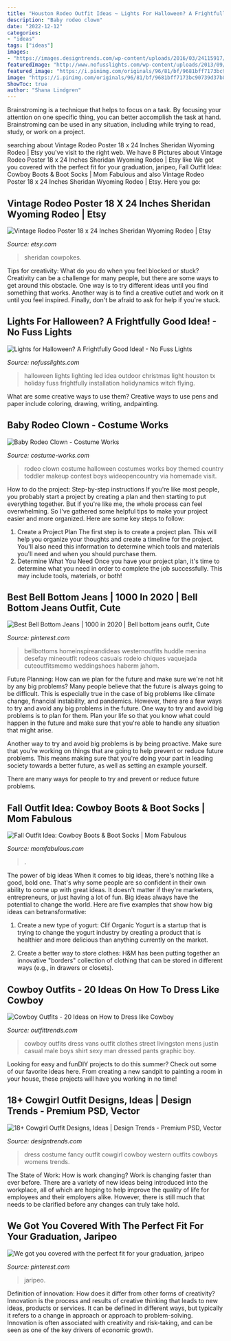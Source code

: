 ```yaml
---
title: "Houston Rodeo Outfit Ideas ~ Lights For Halloween? A Frightfully Good Idea!"
description: "Baby rodeo clown"
date: "2022-12-12"
categories:
- "ideas"
tags: ["ideas"]
images:
- "https://images.designtrends.com/wp-content/uploads/2016/03/24115917/Fancy-Dress-Costume-Outfit.jpg"
featuredImage: "http://www.nofusslights.com/wp-content/uploads/2013/09/HD_Halloween32.jpg"
featured_image: "https://i.pinimg.com/originals/96/81/bf/9681bff7173bc90739d37b84817eb0b1.jpg"
image: "https://i.pinimg.com/originals/96/81/bf/9681bff7173bc90739d37b84817eb0b1.jpg"
ShowToc: true
author: "Shana Lindgren"
---
```



Brainstroming is a technique that helps to focus on a task. By focusing your attention on one specific thing, you can better accomplish the task at hand. Brainstroming can be used in any situation, including while trying to read, study, or work on a project.

	

		
searching about Vintage Rodeo Poster 18 x 24 Inches Sheridan Wyoming Rodeo | Etsy you've visit to the right web. We have 8 Pictures about Vintage Rodeo Poster 18 x 24 Inches Sheridan Wyoming Rodeo | Etsy like We got you covered with the perfect fit for your graduation, jaripeo, Fall Outfit Idea: Cowboy Boots &amp; Boot Socks | Mom Fabulous and also Vintage Rodeo Poster 18 x 24 Inches Sheridan Wyoming Rodeo | Etsy. Here you go:
		
    
## Vintage Rodeo Poster 18 X 24 Inches Sheridan Wyoming Rodeo | Etsy

<img loading=lazy src="https://i.etsystatic.com/20082841/r/il/4d6696/1926071741/il_570xN.1926071741_ffgg.jpg" onerror="this.onerror=null;this.src='https://tse4.mm.bing.net/th?id=OIP._UNS3mSCw4xaFtHA9F3PQAHaLA&amp;pid=15.1';" alt="Vintage Rodeo Poster 18 x 24 Inches Sheridan Wyoming Rodeo | Etsy">

_Source: etsy.com_

>sheridan cowpokes. 

	

Tips for creativity: What do you do when you feel blocked or stuck?
Creativity can be a challenge for many people, but there are some ways to get around this obstacle. One way is to try different ideas until you find something that works. Another way is to find a creative outlet and work on it until you feel inspired. Finally, don't be afraid to ask for help if you're stuck.

    
## Lights For Halloween? A Frightfully Good Idea! - No Fuss Lights

<img loading=lazy src="http://www.nofusslights.com/wp-content/uploads/2013/09/HD_Halloween32.jpg" onerror="this.onerror=null;this.src='https://tse2.mm.bing.net/th?id=OIP.w0MuylLnAF9odLBh09Z9-gHaE4&amp;pid=15.1';" alt="Lights for Halloween? A Frightfully Good Idea! - No Fuss Lights">

_Source: nofusslights.com_

>halloween lights lighting led idea outdoor christmas light houston tx holiday fuss frightfully installation holidynamics witch flying. 

	

What are some creative ways to use them?
Creative ways to use pens and paper include coloring, drawing, writing, andpainting.

    
## Baby Rodeo Clown - Costume Works

<img loading=lazy src="http://photos.costume-works.com/full/baby_rodeo_clown.jpg" onerror="this.onerror=null;this.src='https://tse3.mm.bing.net/th?id=OIP.l7y0cQQMWKCzcn0LHk9xTQHaMY&amp;pid=15.1';" alt="Baby Rodeo Clown - Costume Works">

_Source: costume-works.com_

>rodeo clown costume halloween costumes works boy themed country toddler makeup contest boys wideopencountry via homemade visit. 

	

How to do the project: Step-by-step instructions
If you're like most people, you probably start a project by creating a plan and then starting to put everything together. But if you're like me, the whole process can feel overwhelming. So I've gathered some helpful tips to make your project easier and more organized. Here are some key steps to follow:
1. Create a Project Plan 
The first step is to create a project plan. This will help you organize your thoughts and create a timeline for the project. You'll also need this information to determine which tools and materials you'll need and when you should purchase them. 
2. Determine What You Need 
Once you have your project plan, it's time to determine what you need in order to complete the job successfully. This may include tools, materials, or both! 

    
## Best Bell Bottom Jeans | 1000 In 2020 | Bell Bottom Jeans Outfit, Cute

<img loading=lazy src="https://i.pinimg.com/originals/96/81/bf/9681bff7173bc90739d37b84817eb0b1.jpg" onerror="this.onerror=null;this.src='https://tse1.mm.bing.net/th?id=OIP.C8Ttc8hBI_ywSZepT1FUmwHaLH&amp;pid=15.1';" alt="Best Bell Bottom Jeans | 1000 in 2020 | Bell bottom jeans outfit, Cute">

_Source: pinterest.com_

>bellbottoms homeinspireandideas westernoutfits huddle menina desefay mineoutfit rodeos casuais rodeio chiques vaquejada cuteoutfitsmemo weddingshoes haberm jahom. 

	

Future Planning: How can we plan for the future and make sure we're not hit by any big problems?
Many people believe that the future is always going to be difficult. This is especially true in the case of big problems like climate change, financial instability, and pandemics. However, there are a few ways to try and avoid any big problems in the future. 
One way to try and avoid big problems is to plan for them. Plan your life so that you know what could happen in the future and make sure that you're able to handle any situation that might arise. 

Another way to try and avoid big problems is by being proactive. Make sure that you're working on things that are going to help prevent or reduce future problems. This means making sure that you're doing your part in leading society towards a better future, as well as setting an example yourself. 

There are many ways for people to try and prevent or reduce future problems.

    
## Fall Outfit Idea: Cowboy Boots &amp; Boot Socks | Mom Fabulous

<img loading=lazy src="https://momfabulous.com/wp-content/uploads/2014/09/Cowboy-Boots-and-Boot-Socks-01.jpg" onerror="this.onerror=null;this.src='https://tse3.mm.bing.net/th?id=OIP.YRan-naddsG5HyKDS3-O7wHaLH&amp;pid=15.1';" alt="Fall Outfit Idea: Cowboy Boots &amp; Boot Socks | Mom Fabulous">

_Source: momfabulous.com_

>. 

	

The power of big ideas
When it comes to big ideas, there's nothing like a good, bold one. That's why some people are so confident in their own ability to come up with great ideas. It doesn't matter if they're marketers, entrepreneurs, or just having a lot of fun. Big ideas always have the potential to change the world. Here are five examples that show how big ideas can betransformative:
1. Create a new type of yogurt: Clif Organic Yogurt is a startup that is trying to change the yogurt industry by creating a product that is healthier and more delicious than anything currently on the market.

2. Create a better way to store clothes: H&M has been putting together an innovative "borders" collection of clothing that can be stored in different ways (e.g., in drawers or closets).

    
## Cowboy Outfits - 20 Ideas On How To Dress Like Cowboy

<img loading=lazy src="http://www.outfittrends.com/wp-content/uploads/2015/10/1fa254bd8d5789cc9085318c0321c8b8.jpg" onerror="this.onerror=null;this.src='https://tse3.mm.bing.net/th?id=OIP.kdfGuPYgFU_dzqy9kvFiFgHaLH&amp;pid=15.1';" alt="Cowboy Outfits - 20 Ideas on How to Dress like Cowboy">

_Source: outfittrends.com_

>cowboy outfits dress vans outfit clothes street livingston mens justin casual male boys shirt sexy man dressed pants graphic boy. 

	

Looking for easy and funDIY projects to do this summer? Check out some of our favorite ideas here. From creating a new sandpit to painting a room in your house, these projects will have you working in no time!

    
## 18+ Cowgirl Outfit Designs, Ideas | Design Trends - Premium PSD, Vector

<img loading=lazy src="https://images.designtrends.com/wp-content/uploads/2016/03/24115917/Fancy-Dress-Costume-Outfit.jpg" onerror="this.onerror=null;this.src='https://tse2.mm.bing.net/th?id=OIP.bZz1ltXOiEveoI6s_39_JQHaQJ&amp;pid=15.1';" alt="18+ Cowgirl Outfit Designs, Ideas | Design Trends - Premium PSD, Vector">

_Source: designtrends.com_

>dress costume fancy outfit cowgirl cowboy western outfits cowboys womens trends. 

	

The State of Work: How is work changing?
Work is changing faster than ever before. There are a variety of new ideas being introduced into the workplace, all of which are hoping to help improve the quality of life for employees and their employers alike. However, there is still much that needs to be clarified before any changes can truly take hold.

    
## We Got You Covered With The Perfect Fit For Your Graduation, Jaripeo

<img loading=lazy src="https://i.pinimg.com/736x/2c/07/5c/2c075c98bdd818a427d22c844048d4dc.jpg" onerror="this.onerror=null;this.src='https://tse3.mm.bing.net/th?id=OIP.Bls0VlJCeJXLgPS4XUzqSgHaLH&amp;pid=15.1';" alt="We got you covered with the perfect fit for your graduation, jaripeo">

_Source: pinterest.com_

>jaripeo. 

	

Definition of innovation: How does it differ from other forms of creativity?
Innovation is the process and results of creative thinking that leads to new ideas, products or services. It can be defined in different ways, but typically it refers to a change in approach or approach to problem-solving. Innovation is often associated with creativity and risk-taking, and can be seen as one of the key drivers of economic growth.

